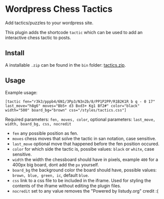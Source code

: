 # Wordpress Chess Tactics
Add tactics/puzzles to your wordpress site.

This plugin adds the shortcode `tactic` which can be used to add an interactive chess tactic to posts.

## Install
A installable `.zip` can be found in the `bin` folder: [tactics.zip](https://github.com/ArneVogel/wp-tactics/blob/main/bin/tactics.zip).

## Usage
Example usage:

`[tactic fen="r3k3/pppb4/6N1/3Pp3/N3n2b/8/PP1P2PP/R1B2K1R b q - 0 17" last_move="h8g6" moves="Bb5+ d3 Bxd3+ Kg1 Bf2#" color="black" width="500" board_bg="brown" css="/styles/tactics.css"]`

Required parameters: `fen, moves, color`,
optional parameters: `last_move, width, board_bg, css, nocredit`

* `fen` any possible position as fen.
* `moves` chess moves that solve the tactic in san notation, case sensitive.
* `last_move` optional move that happened before the fen position occured.
* `color` for which side the tactic is, possibe values: `black` or `white`, case sensitive.
* `width` the width the chessboard should have in pixels, example `400` for a 400px big board, dont add the `px` yourself.
* `board_bg` the background color the board should have, possible values: `brown, blue, green, ic`, default `blue`.
* `css` link to a css file to be included in the iframe. Used for styling the contents of the iframe without editing the plugin files.
* `nocredit` set to any value removes the "Powered by listudy.org" credit :(
